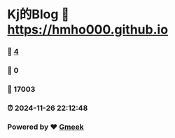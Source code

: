 # Kj的Blog :link: https://hmho000.github.io 
### :page_facing_up: [4](https://hmho000.github.io/tag.html) 
### :speech_balloon: 0 
### :hibiscus: 17003 
### :alarm_clock: 2024-11-26 22:12:48 
### Powered by :heart: [Gmeek](https://github.com/Meekdai/Gmeek)

